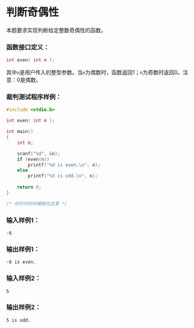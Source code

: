 # 判断奇偶性
本题要求实现判断给定整数奇偶性的函数。

### 函数接口定义：
```c
int even( int n );
```
其中`n`是用户传入的整型参数。当`n`为偶数时，函数返回1；`n`为奇数时返回0。注意：0是偶数。

### 裁判测试程序样例：
```c
#include <stdio.h>

int even( int n );

int main()
{    
    int n;

    scanf("%d", &n);
    if (even(n))
        printf("%d is even.\n", n);
    else
        printf("%d is odd.\n", n);
    
    return 0;
}

/* 你的代码将被嵌在这里 */
```
### 输入样例1：
```
-6
```
### 输出样例1：
```
-6 is even.
```
### 输入样例2：
```
5
```
### 输出样例2：
```
5 is odd.
```